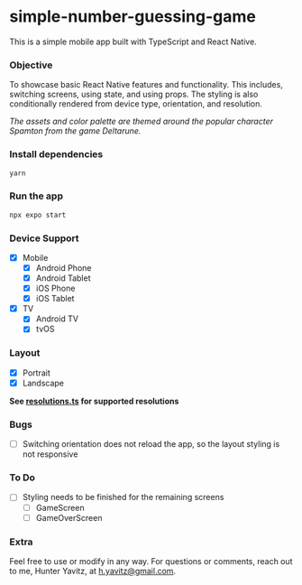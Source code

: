 # simple-number-guessing-game
This is a simple mobile app built with TypeScript and React Native.

### Objective
To showcase basic React Native features and functionality.  This includes, switching screens, using state, and using 
props.  The styling is also conditionally rendered from device type, orientation, and resolution.

*The assets and color palette are themed around the popular character Spamton from the game Deltarune.*

### Install dependencies

```bash
yarn
```

### Run the app

```bash
npx expo start
```

### Device Support

- [x] Mobile
  - [x] Android Phone
  - [x] Android Tablet
  - [x] iOS Phone
  - [x] iOS Tablet
- [x] TV
  - [x] Android TV
  - [x] tvOS

### Layout

- [x] Portrait
- [x] Landscape

**See [resolutions.ts](src/constants/screens/resolutions.ts) for supported resolutions**

### Bugs

- [ ] Switching orientation does not reload the app, so the layout styling is not responsive

### To Do

- [ ] Styling needs to be finished for the remaining screens
  - [ ] GameScreen
  - [ ] GameOverScreen

### Extra
Feel free to use or modify in any way.  For questions or comments, reach out to me, Hunter Yavitz, at 
[h.yavitz@gmail.com](mailto:h.yavitz@gmail.com).
